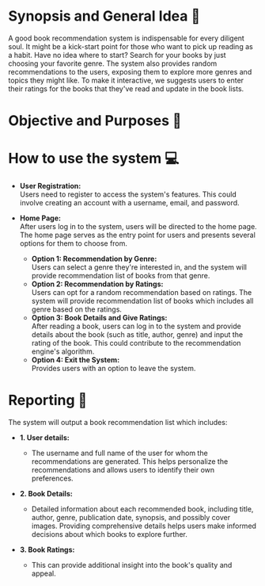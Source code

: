 # Synopsis and General Idea :memo:
A good book recommendation system is indispensable for every diligent soul. It might be a kick-start point for those who want to pick up reading as a habit. Have no idea where to start? Search for your books by just choosing your favorite genre. The system also provides random recommendations to the users, exposing them to explore more genres and topics they might like. To make it interactive, we suggests users to enter their ratings for the books that they've read and update in the book lists.


# Objective and Purposes :dart:



# How to use the system :computer:
<ul>
  <li><b>User Registration:</b></li>
  Users need to register to access the system's features. This could involve creating an account with a username, email, and password.
</ul>
<ul>
  <li><b>Home Page:</b></li>
  After users log in to the system, users will be directed to the home page. The home page serves as the entry point for users and presents several options for them to   
  choose from.
  <ul>
    <li><b>Option 1: Recommendation by Genre: </b></li>
    Users can select a genre they're interested in, and the system will provide recommendation list of books from that genre.
    <li><b>Option 2: Recommendation by Ratings:</b></li>
    Users can opt for a random recommendation based on ratings. The system will provide recommendation list of books which includes all genre based on the ratings. 
    <li><b>Option 3: Book Details and Give Ratings:</b></li>
    After reading a book, users can log in to the system and provide details about the book (such as title, author, genre) and input the rating of the book. This   
    could contribute to the recommendation engine's algorithm.
    <li><b>Option 4: Exit the System:</b></li>
    Provides users with an option to leave the system.
  </ul>
</ul>

# Reporting :memo:
The system will output a book recommendation list which includes:
<ul>
  <li><b>1. User details:</b></li>
  <ul>
    <li>The username and full name of the user for whom the recommendations are generated. This helps personalize the recommendations and allows users to identify their own      preferences.</li>
  </ul>
</ul>
<ul>
  <li><b>2. Book Details:</b></li>
  <ul>
    <li>Detailed information about each recommended book, including title, author, genre, publication date, synopsis, and possibly cover images. Providing comprehensive 
    details helps users make informed decisions about which books to explore further.</li>
  </ul>
</ul>
<ul>
   <li><b>3. Book Ratings:</b></li>
  <ul>
    <li>This can provide additional insight into the book's quality and appeal.</li>
  </ul>
</ul>
